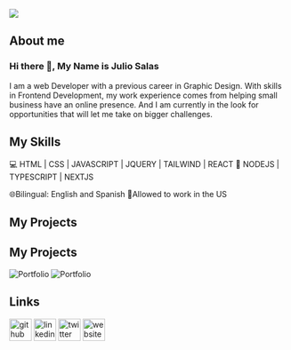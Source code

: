 ![](https://i.ibb.co/JK0YWZ5/githubanner-copy.jpg)

## About me

### Hi there 👋, My Name is Julio Salas

I am a web Developer with a previous career in Graphic Design. With skills in Frontend Development, my work experience comes from helping small business have an online presence. And I am currently in the look for opportunities that will let me take on bigger challenges.

## My Skills

💻 HTML | CSS | JAVASCRIPT | JQUERY | TAILWIND | REACT
📱 NODEJS | TYPESCRIPT | NEXTJS

🌐Bilingual: English and Spanish
🗽Allowed to work in the US

## My Projects

## My Projects

<img src="https://github.com/juliosalasz/juliosalasz/blob/main/assets/portfolio%20gif.gif" alt="Portfolio" />
<img src="https://github.com/juliosalasz/juliosalasz/blob/main/assets/ecomerce.gif" alt="Portfolio" />

## Links

[<img src='https://cdn.jsdelivr.net/npm/simple-icons@3.0.1/icons/github.svg' alt='github' height='40'>](https://github.com/https://github.com/juliosalasz) [<img src='https://cdn.jsdelivr.net/npm/simple-icons@3.0.1/icons/linkedin.svg' alt='linkedin' height='40'>](https://www.linkedin.com/in/https://www.linkedin.com/in/juliosalasz//) [<img src='https://cdn.jsdelivr.net/npm/simple-icons@3.0.1/icons/twitter.svg' alt='twitter' height='40'>](https://twitter.com/https://twitter.com/JulioSalasZ) [<img src='https://cdn.jsdelivr.net/npm/simple-icons@3.0.1/icons/icloud.svg' alt='website' height='40'>](https://jsz-portfolio.netlify.app/)
